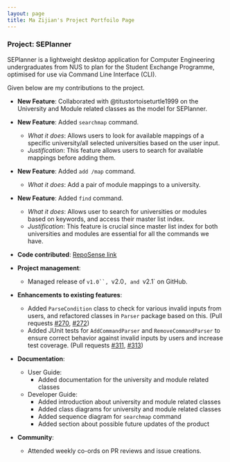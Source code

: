 ```yaml
---
layout: page
title: Ma Zijian's Project Portfoilo Page
---
```

### Project: SEPlanner

SEPlanner is a lightweight desktop application for Computer Engineering undergraduates from NUS to plan for the Student
Exchange Programme, optimised for use via Command Line Interface (CLI).

Given below are my contributions to the project.

* **New Feature**: Collaborated with @titustortoiseturtle1999 on the University and Module related classes as the model for SEPlanner.

* **New Feature**: Added `searchmap` command. 
  * *What it does*: Allows users to look for available mappings of a specific university/all selected universities based on the user input.
  * *Justification*: This feature allows users to search for available mappings before adding them.

* **New Feature**: Added `add /map` command.
  * *What it does*: Add a pair of module mappings to a university.

* **New Feature**: Added `find` command.
  * *What it does*: Allows user to search for universities or modules based on keywords, and access their master list index.
  * *Justification*: This feature is crucial since master list index for both universities and modules are essential for all the commands we have.

* **Code contributed**: [RepoSense link](https://nus-cs2113-ay2122s1.github.io/tp-dashboard/?search=&sort=groupTitle&sortWithin=title&timeframe=commit&mergegroup=&groupSelect=groupByRepos&breakdown=true&checkedFileTypes=docs~functional-code~test-code~other&since=2021-09-25&tabOpen=true&tabType=authorship&zFR=false&tabAuthor=MAZJ124&tabRepo=AY2122S1-CS2113T-T09-2%2Ftp%5Bmaster%5D&authorshipIsMergeGroup=false&authorshipFileTypes=docs~functional-code~test-code&authorshipIsBinaryFileTypeChecked=false)

* **Project management**:
  * Managed release of `v1.0``, `v2.0`, and `v2.1` on GitHub.

* **Enhancements to existing features**: 
  * Added `ParseCondition` class to check for various invalid inputs from users, and refactored classes in `Parser` package based on this. (Pull requests [#270](https://github.com/AY2122S1-CS2113T-T09-2/tp/pull/270), [#272](https://github.com/AY2122S1-CS2113T-T09-2/tp/pull/272))
  * Added JUnit tests for `AddCommandParser` and `RemoveCommandParser` to ensure correct behavior against invalid inputs by users and increase test coverage. (Pull requests [#311](https://github.com/AY2122S1-CS2113T-T09-2/tp/pull/311), [#313](https://github.com/AY2122S1-CS2113T-T09-2/tp/pull/313))

* **Documentation**:
    * User Guide:
        * Added documentation for the university and module related classes
    * Developer Guide:
        * Added introduction about university and module related classes
        * Added class diagrams for university and module related classes
        * Added sequence diagram for `searchmap` command 
        * Added section about possible future updates of the product 

* **Community**:
    * Attended weekly co-ords on PR reviews and issue creations.